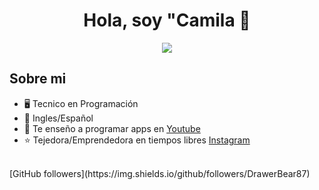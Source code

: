 
<div align="center">
<h1 align="center">Hola, soy "Camila 👋</h1>
</div>
<div align="center">
<img src="https://i.pinimg.com/736x/35/71/8a/35718a34e7d1a284e14881b4325d5e60.jpg" width:"300px" height:"auto">
</div>

## Sobre mi

- 🖥️ Tecnico en Programación
- 💬 Ingles/Español
- 🎥 Te enseño a programar apps en [Youtube](https://youtube.com/aristidevs?sub_confirmation=1)
- ⭐ Tejedora/Emprendedora en tiempos libres [Instagram](https://www.instagram.com/alimac_things/)
<br>
[GitHub followers](https://img.shields.io/github/followers/DrawerBear87)



<!--
Here are some ideas to get you started:

- 🔭 I’m currently working on ...
- 🌱 I’m currently learning ...
- 👯 I’m looking to collaborate on ...
- 🤔 I’m looking for help with ...
- 💬 Ask me about ...
- 📫 How to reach me: ...
- 😄 Pronouns: ...
- ⚡ Fun fact: ...
-->
